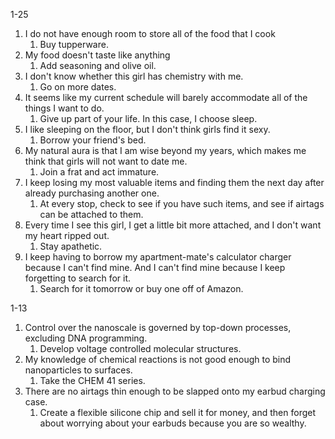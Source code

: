 1-25
1. I do not have enough room to store all of the food that I cook
	1. Buy tupperware.
2. My food doesn't taste like anything
	1. Add seasoning and olive oil.
3. I don't know whether this girl has chemistry with me.
	1. Go on more dates.
4. It seems like my current schedule will barely accommodate all of the things I want to do.
	1. Give up part of your life. In this case, I choose sleep.
5. I like sleeping on the floor, but I don't think girls find it sexy.
	1. Borrow your friend's bed.
6. My natural aura is that I am wise beyond my years, which makes me think that girls will not want to date me.
	1. Join a frat and act immature.
7. I keep losing my most valuable items and finding them the next day after already purchasing another one.
	1. At every stop, check to see if you have such items, and see if airtags can be attached to them.
8. Every time I see this girl, I get a little bit more attached, and I don't want my heart ripped out.
	1. Stay apathetic.
9. I keep having to borrow my apartment-mate's calculator charger because I can't find mine. And I can't find mine because I keep forgetting to search for it.
	1. Search for it tomorrow or buy one off of Amazon. 


1-13
1. Control over the nanoscale is governed by top-down processes, excluding DNA programming.
	1. Develop voltage controlled molecular structures.
2. My knowledge of chemical reactions is not good enough to bind nanoparticles to surfaces.
	1. Take the CHEM 41 series.
3. There are no airtags thin enough to be slapped onto my earbud charging case. 
	1. Create a flexible silicone chip and sell it for money, and then forget about worrying about your earbuds because you are so wealthy.